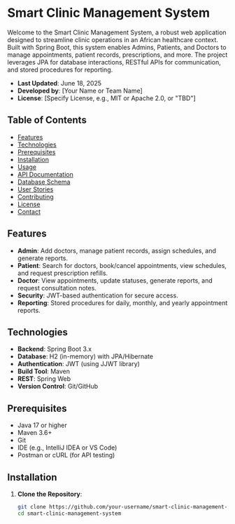 # Smart Clinic Management System

Welcome to the Smart Clinic Management System, a robust web application designed to streamline clinic operations in an African healthcare context. Built with Spring Boot, this system enables Admins, Patients, and Doctors to manage appointments, patient records, prescriptions, and more. The project leverages JPA for database interactions, RESTful APIs for communication, and stored procedures for reporting.

- **Last Updated**: June 18, 2025
- **Developed by**: [Your Name or Team Name]
- **License**: [Specify License, e.g., MIT or Apache 2.0, or "TBD"]

## Table of Contents
- [Features](#features)
- [Technologies](#technologies)
- [Prerequisites](#prerequisites)
- [Installation](#installation)
- [Usage](#usage)
- [API Documentation](#api-documentation)
- [Database Schema](#database-schema)
- [User Stories](#user-stories)
- [Contributing](#contributing)
- [License](#license)
- [Contact](#contact)

## Features
- **Admin**: Add doctors, manage patient records, assign schedules, and generate reports.
- **Patient**: Search for doctors, book/cancel appointments, view schedules, and request prescription refills.
- **Doctor**: View appointments, update statuses, generate reports, and request consultation notes.
- **Security**: JWT-based authentication for secure access.
- **Reporting**: Stored procedures for daily, monthly, and yearly appointment reports.

## Technologies
- **Backend**: Spring Boot 3.x
- **Database**: H2 (in-memory) with JPA/Hibernate
- **Authentication**: JWT (using JJWT library)
- **Build Tool**: Maven
- **REST**: Spring Web
- **Version Control**: Git/GitHub

## Prerequisites
- Java 17 or higher
- Maven 3.6+
- Git
- IDE (e.g., IntelliJ IDEA or VS Code)
- Postman or cURL (for API testing)

## Installation
1. **Clone the Repository**:
   ```bash
   git clone https://github.com/your-username/smart-clinic-management-system.git
   cd smart-clinic-management-system
